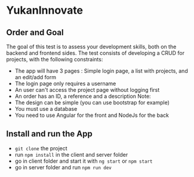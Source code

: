 # YukanInnovate

## Order and Goal

The goal of this test is to assess your development skills, both on the backend and frontend sides.
The test consists of developing a CRUD for projects, with the following constraints:


- The app will have 3 pages : Simple login page, a list with projects, and an edit/add form
- The login page only requires a username
- An user can't access the project page without logging first
- An order has an ID, a reference and a description Note:
- The design can be simple (you can use bootstrap for example)
- You must use a database
- You need to use Angular for the front and NodeJs for the back

## Install and run the App

- `git clone` the project
- run `npm install` in the client and server folder
- go in client folder and start it with `ng start` or `npm start`
- go in server folder and run `npm run dev`

